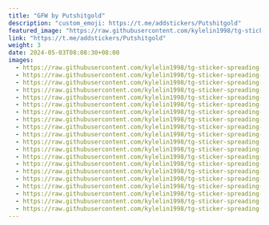```yaml
---
title: "GFW by Putshitgold"
description: "custom_emoji: https://t.me/addstickers/Putshitgold"
featured_image: "https://raw.githubusercontent.com/kylelin1998/tg-sticker-spreading-worldwide-images/main/img/7dc10e03-b861-4d33-8553-741d6fd3e5c1.jpg"
link: "https://t.me/addstickers/Putshitgold"
weight: 3
date: 2024-05-03T08:08:30+08:00
images:
  - https://raw.githubusercontent.com/kylelin1998/tg-sticker-spreading-worldwide-images/main/img/7dc10e03-b861-4d33-8553-741d6fd3e5c1.jpg
  - https://raw.githubusercontent.com/kylelin1998/tg-sticker-spreading-worldwide-images/main/img/3cb3b0d3-5cc7-43ba-9b9e-094cef5d6a68.jpg
  - https://raw.githubusercontent.com/kylelin1998/tg-sticker-spreading-worldwide-images/main/img/92534615-057c-4d0b-9fd5-b2bb012ea2ea.jpg
  - https://raw.githubusercontent.com/kylelin1998/tg-sticker-spreading-worldwide-images/main/img/8fcf7b22-5d80-4caa-9f5a-2974f7848914.jpg
  - https://raw.githubusercontent.com/kylelin1998/tg-sticker-spreading-worldwide-images/main/img/a63f80b5-690a-47e6-bb35-276c25eb8f6a.jpg
  - https://raw.githubusercontent.com/kylelin1998/tg-sticker-spreading-worldwide-images/main/img/240ee44f-25c4-4b65-b071-ece42b04d7b3.jpg
  - https://raw.githubusercontent.com/kylelin1998/tg-sticker-spreading-worldwide-images/main/img/8fe18936-9142-4907-88e7-f6d3e15566ec.jpg
  - https://raw.githubusercontent.com/kylelin1998/tg-sticker-spreading-worldwide-images/main/img/171a53d3-5a0a-411e-835e-3b72d39faa07.jpg
  - https://raw.githubusercontent.com/kylelin1998/tg-sticker-spreading-worldwide-images/main/img/ff2967f0-3efa-43f6-af8e-8f1ead82a7c5.jpg
  - https://raw.githubusercontent.com/kylelin1998/tg-sticker-spreading-worldwide-images/main/img/f53a8163-f576-4b1a-af81-75d3564a1120.jpg
  - https://raw.githubusercontent.com/kylelin1998/tg-sticker-spreading-worldwide-images/main/img/64466398-d45f-4d7e-bce9-01635fc9617e.jpg
  - https://raw.githubusercontent.com/kylelin1998/tg-sticker-spreading-worldwide-images/main/img/51fcb485-6381-45b6-95fb-bb32f5d57f91.jpg
  - https://raw.githubusercontent.com/kylelin1998/tg-sticker-spreading-worldwide-images/main/img/d0bba263-740d-47d1-9453-1a89fe7a6ab3.jpg
  - https://raw.githubusercontent.com/kylelin1998/tg-sticker-spreading-worldwide-images/main/img/6d05d6de-23e5-4fa7-b2f8-ca746e285174.jpg
  - https://raw.githubusercontent.com/kylelin1998/tg-sticker-spreading-worldwide-images/main/img/41f0bab1-647a-4f58-98d9-1a3c572aa1e9.jpg
  - https://raw.githubusercontent.com/kylelin1998/tg-sticker-spreading-worldwide-images/main/img/3df66d31-a88d-423f-9b55-99f34510dc96.jpg
  - https://raw.githubusercontent.com/kylelin1998/tg-sticker-spreading-worldwide-images/main/img/80bbb27d-65ae-42a8-bb81-df8accbb2a5d.jpg
  - https://raw.githubusercontent.com/kylelin1998/tg-sticker-spreading-worldwide-images/main/img/189387ba-7c8b-4614-a304-e70202faa9ca.jpg
  - https://raw.githubusercontent.com/kylelin1998/tg-sticker-spreading-worldwide-images/main/img/473ed884-a1ab-4d19-8561-0e43e9cd210f.jpg
  - https://raw.githubusercontent.com/kylelin1998/tg-sticker-spreading-worldwide-images/main/img/5788b21e-ccfb-455b-b98c-80507aff0aaf.jpg
---
```

